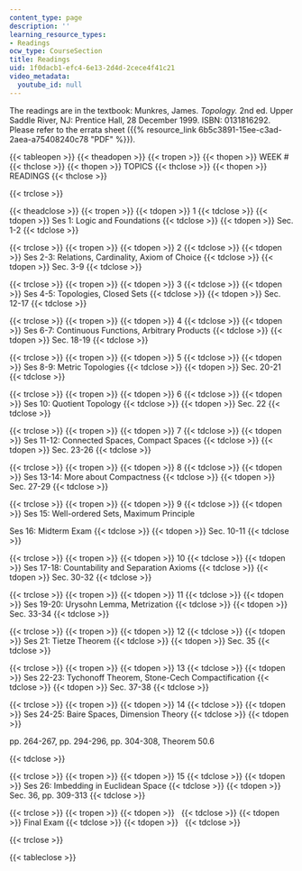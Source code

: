 ```yaml
---
content_type: page
description: ''
learning_resource_types:
- Readings
ocw_type: CourseSection
title: Readings
uid: 1f0dacb1-efc4-6e13-2d4d-2cece4f41c21
video_metadata:
  youtube_id: null
---
```


The readings are in the textbook: Munkres, James. _Topology._ 2nd ed. Upper Saddle River, NJ: Prentice Hall, 28 December 1999. ISBN: 0131816292. Please refer to the errata sheet ({{% resource_link 6b5c3891-15ee-c3ad-2aea-a75408240c78 "PDF" %}}).

{{< tableopen >}}
{{< theadopen >}}
{{< tropen >}}
{{< thopen >}}
WEEK #
{{< thclose >}}
{{< thopen >}}
TOPICS
{{< thclose >}}
{{< thopen >}}
READINGS
{{< thclose >}}

{{< trclose >}}

{{< theadclose >}}
{{< tropen >}}
{{< tdopen >}}
1
{{< tdclose >}}
{{< tdopen >}}
Ses 1: Logic and Foundations
{{< tdclose >}}
{{< tdopen >}}
Sec. 1-2
{{< tdclose >}}

{{< trclose >}}
{{< tropen >}}
{{< tdopen >}}
2
{{< tdclose >}}
{{< tdopen >}}
Ses 2-3: Relations, Cardinality, Axiom of Choice
{{< tdclose >}}
{{< tdopen >}}
Sec. 3-9
{{< tdclose >}}

{{< trclose >}}
{{< tropen >}}
{{< tdopen >}}
3
{{< tdclose >}}
{{< tdopen >}}
Ses 4-5: Topologies, Closed Sets
{{< tdclose >}}
{{< tdopen >}}
Sec. 12-17
{{< tdclose >}}

{{< trclose >}}
{{< tropen >}}
{{< tdopen >}}
4
{{< tdclose >}}
{{< tdopen >}}
Ses 6-7: Continuous Functions, Arbitrary Products
{{< tdclose >}}
{{< tdopen >}}
Sec. 18-19
{{< tdclose >}}

{{< trclose >}}
{{< tropen >}}
{{< tdopen >}}
5
{{< tdclose >}}
{{< tdopen >}}
Ses 8-9: Metric Topologies
{{< tdclose >}}
{{< tdopen >}}
Sec. 20-21
{{< tdclose >}}

{{< trclose >}}
{{< tropen >}}
{{< tdopen >}}
6
{{< tdclose >}}
{{< tdopen >}}
Ses 10: Quotient Topology
{{< tdclose >}}
{{< tdopen >}}
Sec. 22
{{< tdclose >}}

{{< trclose >}}
{{< tropen >}}
{{< tdopen >}}
7
{{< tdclose >}}
{{< tdopen >}}
Ses 11-12: Connected Spaces, Compact Spaces
{{< tdclose >}}
{{< tdopen >}}
Sec. 23-26
{{< tdclose >}}

{{< trclose >}}
{{< tropen >}}
{{< tdopen >}}
8
{{< tdclose >}}
{{< tdopen >}}
Ses 13-14: More about Compactness
{{< tdclose >}}
{{< tdopen >}}
Sec. 27-29
{{< tdclose >}}

{{< trclose >}}
{{< tropen >}}
{{< tdopen >}}
9
{{< tdclose >}}
{{< tdopen >}}
Ses 15: Well-ordered Sets, Maximum Principle  
  
Ses 16: Midterm Exam
{{< tdclose >}}
{{< tdopen >}}
Sec. 10-11
{{< tdclose >}}

{{< trclose >}}
{{< tropen >}}
{{< tdopen >}}
10
{{< tdclose >}}
{{< tdopen >}}
Ses 17-18: Countability and Separation Axioms
{{< tdclose >}}
{{< tdopen >}}
Sec. 30-32
{{< tdclose >}}

{{< trclose >}}
{{< tropen >}}
{{< tdopen >}}
11
{{< tdclose >}}
{{< tdopen >}}
Ses 19-20: Urysohn Lemma, Metrization
{{< tdclose >}}
{{< tdopen >}}
Sec. 33-34
{{< tdclose >}}

{{< trclose >}}
{{< tropen >}}
{{< tdopen >}}
12
{{< tdclose >}}
{{< tdopen >}}
Ses 21: Tietze Theorem
{{< tdclose >}}
{{< tdopen >}}
Sec. 35
{{< tdclose >}}

{{< trclose >}}
{{< tropen >}}
{{< tdopen >}}
13
{{< tdclose >}}
{{< tdopen >}}
Ses 22-23: Tychonoff Theorem, Stone-Cech Compactification
{{< tdclose >}}
{{< tdopen >}}
Sec. 37-38
{{< tdclose >}}

{{< trclose >}}
{{< tropen >}}
{{< tdopen >}}
14
{{< tdclose >}}
{{< tdopen >}}
Ses 24-25: Baire Spaces, Dimension Theory
{{< tdclose >}}
{{< tdopen >}}


pp. 264-267, pp. 294-296, pp. 304-308, Theorem 50.6


{{< tdclose >}}

{{< trclose >}}
{{< tropen >}}
{{< tdopen >}}
15
{{< tdclose >}}
{{< tdopen >}}
Ses 26: Imbedding in Euclidean Space
{{< tdclose >}}
{{< tdopen >}}
Sec. 36, pp. 309-313
{{< tdclose >}}

{{< trclose >}}
{{< tropen >}}
{{< tdopen >}}
 
{{< tdclose >}}
{{< tdopen >}}
Final Exam
{{< tdclose >}}
{{< tdopen >}}
 
{{< tdclose >}}

{{< trclose >}}

{{< tableclose >}}